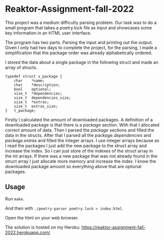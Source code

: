 # Reaktor-Assignment-fall-2022

This project was a medium difficulty parsing problem. Our task was to do a small program that takes a poetry.lock file as input and showcases some key information in an HTML user interface.

The program has two parts. Parsing the input and printing out the output. Given I only had two days to complete the project, for the parsing, I made a simplification that the package order was already alphabetically ordered.

I stored the data about a single package in the following struct and made an array of structs.
```
typedef struct s_package {
	char	*name;
	char	*description;
	bool	optional;
	size_t	*dependencies;
	size_t	dependencies_size;
	size_t	*extras;
	size_t	extras_size;
}	t_package;
```
Firstly I calculated the amount of downloaded packages. A definition of a downloaded package is that there is a *package* section. With that I allocated correct amount of data. Then I parsed the *package* sections and filled the data in the structs. After that I parsed all the *package.dependencies* and *package.extras* and filled the integer arrays. I use integer arrays because as I read the packages I just add the new package to the struct array and increase the index. So I can just store of the indexes of the struct array in the int arrays. If there was a new package that was not already found in the struct array I just allocate more memory and increase the index. I know the downloaded package amount so everything above that are optional packages. 

## Usage
Run `make`.

And then with `./poetry-parser poetry.lock > index.html`.

Open the html on your web browser.

The solution is hosted on my Heroku: https://reaktor-assignment-fall-2022.herokuapp.com/

